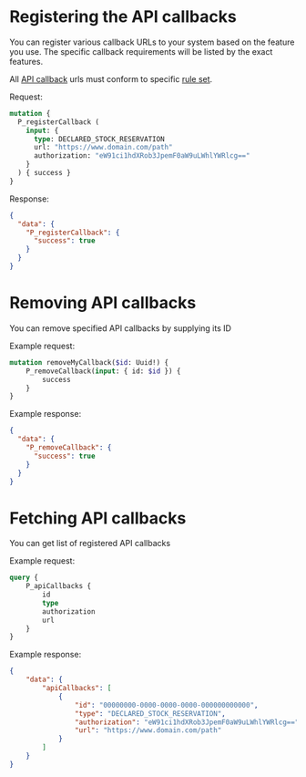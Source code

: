 # Registering the API callbacks

You can register various callback URLs to your system based on the feature you use. 
The specific callback requirements will be listed by the exact features.

All [API callback](api-callback.md) urls must conform to specific [rule set](api-callback-url-rules.md).

Request:
```GraphQl
mutation {
  P_registerCallback (
    input: {
      type: DECLARED_STOCK_RESERVATION
      url: "https://www.domain.com/path"
      authorization: "eW91ci1hdXRob3JpemF0aW9uLWhlYWRlcg=="
    }
  ) { success }
}
```

Response:
```json
{
  "data": {
    "P_registerCallback": {
      "success": true
    }
  }
}
```

# Removing API callbacks

You can remove specified API callbacks by supplying its ID

Example request:
```GraphQl
mutation removeMyCallback($id: Uuid!) {
    P_removeCallback(input: { id: $id }) {
        success
    }
}
```

Example response:
```json
{
  "data": {
    "P_removeCallback": {
      "success": true
    }
  }
}
```

# Fetching API callbacks

You can get list of registered API callbacks

Example request:
```GraphQl
query {
    P_apiCallbacks {
        id
        type
        authorization
        url
    }
}
```

Example response:
```json
{
    "data": {
        "apiCallbacks": [
            {
                "id": "00000000-0000-0000-0000-000000000000",
                "type": "DECLARED_STOCK_RESERVATION",
                "authorization": "eW91ci1hdXRob3JpemF0aW9uLWhlYWRlcg==",
                "url": "https://www.domain.com/path"
            }
        ]
    }
}
```
